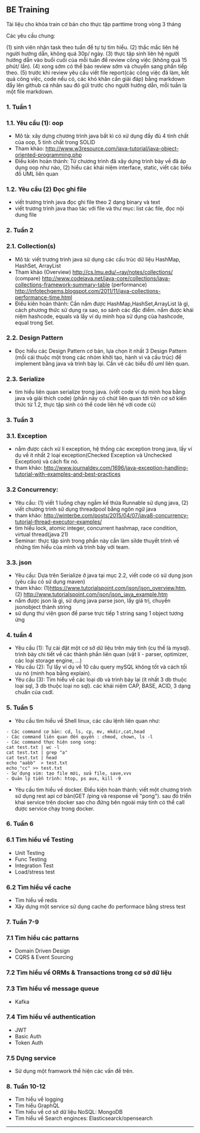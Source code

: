 ## BE Training

Tài liệu cho khóa train cơ bản cho thực tập parttime trong vòng 3 tháng

Các yêu cầu chung:

(1) sinh viên nhận task theo tuần để tự tự tìm hiểu.
(2) thắc mắc liên hệ người hướng dẫn, không quá 30p/ ngày.
(3) thực tập sinh liên hệ người hướng dẫn vào buổi cuối của mỗi tuần để review công việc (không quá 15 phút/ lần).
(4) xong sớm có thể báo review sớm và chuyển sang phần tiếp theo.
(5) trước khi review yêu cầu viết file report(các công việc đã làm, kết quả công việc, code nếu có, các khó khăn cần giải đáp) bằng markdown đẩy lên github cá nhân sau đó gửi trước cho người hướng dẫn, mỗi tuần là một file markdown.

### 1. Tuần 1

### 1.1. Yêu cầu (1): oop

- Mô tả: xây dựng chương trình java bất kì có xử dụng đầy đủ 4 tính chất của oop, 5 tính chất trong SOLID
- Tham khảo: http://www.w3resource.com/java-tutorial/java-object-oriented-programming.php
- Điều kiên hoàn thành: Từ chương trình đã xây dựng trình bày về đã áp dụng oop như nào, (2) hiểu các khái niệm interface, static, viết các biểu đồ UML liên quan

### 1.2. Yêu cầu (2) Đọc ghi file

- viết trương trình java đọc ghi file theo 2 dạng binary và text
- viết trương trình java thao tác với file và thư mục: list các file, đọc nội dung file

### 2. Tuần 2

### 2.1. Collection(s)

- Mô tả: viết trương trình java sử dụng các cấu trúc dữ liệu HashMap, HashSet, ArrayList
- Tham khảo (Overview) http://cs.lmu.edu/~ray/notes/collections/ (compare) http://www.codejava.net/java-core/collections/java-collections-framework-summary-table (performance) http://infotechgems.blogspot.com/2011/11/java-collections-performance-time.html
- Điều kiên hoàn thành: Cần nắm được HashMap,HashSet,ArrayList là gì, cách phương thức sử dụng ra sao, so sánh các đặc điểm. nắm được khái niệm hashcode, equals và lấy ví dụ minh họa sử dụng của hashcode, equal trong Set.

### 2.2. Design Pattern

- Đọc hiểu các Design Pattern cơ bản, lựa chọn ít nhất 3 Design Pattern (mỗi cái thuộc một trong các nhóm khởi tạo, hành vi và cấu trúc) để implement bằng java và trình bày lại. Cần vẽ các biểu đồ uml liên quan.

### 2.3. Serialize

- tìm hiểu liên quan serialize trong java. (viết code ví dụ minh họa bằng java và giải thích code) (phần này có chút liên quan tới trên cơ sở kiến thức từ 1.2, thực tập sinh có thể code liên hệ với code cũ)

### 3. Tuần 3

### 3.1. Exception

- nắm được cách xử lí exception, hệ thống các exception trong java, lấy ví dụ về ít nhất 2 loại exception(Checked Exception và Unchecked Exception) và cách fix nó.
- tham khảo: http://www.journaldev.com/1696/java-exception-handling-tutorial-with-examples-and-best-practices

### 3.2 Concurrency:

- Yêu cầu: (1) viết 1 luồng chạy ngầm kế thừa Runnable sử dụng java, (2) viết chương trình sử dụng threadpool bằng ngôn ngữ java
- tham khảo: http://winterbe.com/posts/2015/04/07/java8-concurrency-tutorial-thread-executor-examples/
- tìm hiểu lock, atomic integer, concurrent hashmap, race condition, virtual thread(java 21)
- Seminar: thực tập sinh trong phần này cần làm silde thuyết trình về những tìm hiểu của mình và trình bày với team.

### 3.3. json

- Yêu cầu: Dựa trên Serialize ở java tại mục 2.2, viết code có sử dụng json (yêu cầu có sử dụng maven)
- tham khảo: (1)https://www.tutorialspoint.com/json/json_overview.htm, (2) http://www.tutorialspoint.com/json/json_java_example.htm
- nắm được json là gì, sử dụng java parse json, lấy giá trị, chuyển jsonobject thành string
- sử dụng thư viện gson để parse trực tiếp 1 string sang 1 object tương ứng

### 4. tuần 4

- Yêu cầu (1): Tự cài đặt một cơ sở dữ liệu trên máy tính (cụ thể là mysql). trình bày chi tiết về các thành phần liên quan (vật lí - parser, optimizer, các loại storage engine, ...)
- Yêu cầu (2): Tự lấy ví dụ về 10 câu query mySQL không tốt và cách tối ưu nó (minh họa bằng explain).
- Yêu cầu (3): Tìm hiểu về các loại db và trình bày lại (ít nhất 3 db thuộc loại sql, 3 db thuộc loại no sql). các khái niệm CAP, BASE, ACID, 3 dạng chuẩn của csdl.

### 5. Tuần 5

- Yêu cầu tìm hiểu về Shell linux, các câu lệnh liên quan như:

```
- Các command cơ bản: cd, ls, cp, mv, mkdir,cat,head
- Các command liên quan đến quyền : chmod, chown, ls -l
- Các command thực hiện song song:
cat test.txt | wc -l
cat test.txt | grep "a"
cat test.txt | head
echo "aabb"  > test.txt
echo "cc" >> test.txt
- Sử dụng vim: tạo file mới, sửa file, save,vvv
- Quản lý tiến trình: htop, ps aux, kill -9

```

- Yêu cầu tìm hiểu về docker. Điều kiện hoàn thành: viết một chương trình sử dụng rest api cơ bản(GET /ping và response về "pong"). sau đó triển khai service trên docker sao cho đứng bên ngoài máy tính có thể call được service chạy trong docker.

### 6. Tuần 6

### 6.1 Tìm hiểu về Testing

- Unit Testing
- Func Testing
- Integration Test
- Load/stress test

### 6.2 Tìm hiểu về cache

- Tìm hiểu về redis
- Xây dựng một service sử dụng cache đo performace bằng stress test

### 7. Tuần 7-9

### 7.1 Tìm hiểu các pattarns

- Domain Driven Design
- CQRS & Event Sourcing

### 7.2 Tìm hiểu về ORMs & Transactions trong cơ sở dữ liệu

### 7.3 Tìm hiểu về message queue

- Kafka

### 7.4 Tìm hiểu về authentication

- JWT
- Basic Auth
- Token Auth

### 7.5 Dựng service

- Sử dụng một framwork thể hiện các vấn đề trên.

### 8. Tuần 10-12

- Tìm hiểu về logging
- Tìm hiểu GraphQL
- Tìm hiểu về cơ sở dữ liệu NoSQL: MongoDB
- Tìm hiểu về Search enginces: Elasticsearck/opensearch

---
